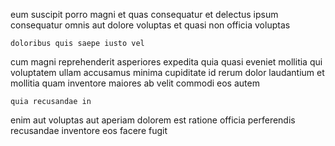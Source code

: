 <!--
title: Balanced demand-driven projection
author: Meaghan
date: 2015-03-02-2053
link: 2015-03-02-2053-balanced-demand-driven-projection
tags: [Regex,Angularjs,design]
-->

eum suscipit porro magni et
quas consequatur et delectus ipsum consequatur
omnis aut dolore voluptas et quasi non officia voluptas
 	doloribus quis saepe iusto vel
cum magni reprehenderit asperiores expedita quia quasi eveniet
mollitia qui voluptatem ullam accusamus
minima cupiditate id rerum
dolor laudantium et
mollitia quam inventore maiores ab velit commodi eos autem
 	quia recusandae in
enim aut voluptas
aut aperiam dolorem est ratione
officia perferendis recusandae inventore eos facere fugit 